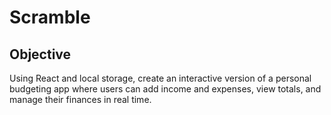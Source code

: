 # Scramble

## Objective
Using React and local storage, create an interactive version of a personal budgeting app where users can add income and expenses, view totals, and manage their finances in real time.
